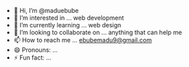 - 👋 Hi, I’m @maduebube
- 👀 I’m interested in ... web development
- 🌱 I’m currently learning ... web design
- 💞️ I’m looking to collaborate on ... anything that can help me
- 📫 How to reach me ... ebubemadu9@gmail.com
- 😄 Pronouns: ...
- ⚡ Fun fact: ...

<!---
maduebube/maduebube is a ✨ special ✨ repository because its `README.md` (this file) appears on your GitHub profile.
You can click the Preview link to take a look at your changes.
--->
